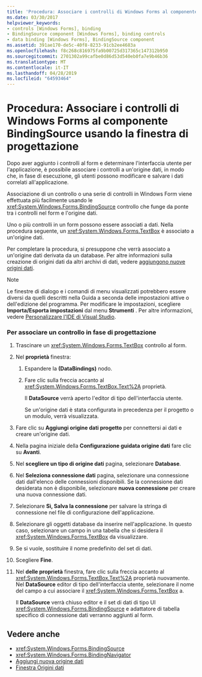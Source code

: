 ```yaml
---
title: 'Procedura: Associare i controlli di Windows Forms al componente BindingSource usando la finestra di progettazione'
ms.date: 03/30/2017
helpviewer_keywords:
- controls [Windows Forms], binding
- BindingSource component [Windows Forms], binding controls
- data binding [Windows Forms], BindingSource component
ms.assetid: 391ae170-de5c-40f8-8233-91cb2ee4683a
ms.openlocfilehash: f8c268c816975fa9b00725d317365c147312b950
ms.sourcegitcommit: 2701302a99cafbe0d86d53d540eb0fa7e9b46b36
ms.translationtype: MT
ms.contentlocale: it-IT
ms.lasthandoff: 04/28/2019
ms.locfileid: "64593464"
---
```

# <a name="how-to-bind-windows-forms-controls-with-the-bindingsource-component-using-the-designer"></a>Procedura: Associare i controlli di Windows Forms al componente BindingSource usando la finestra di progettazione
Dopo aver aggiunto i controlli al form e determinare l'interfaccia utente per l'applicazione, è possibile associare i controlli a un'origine dati, in modo che, in fase di esecuzione, gli utenti possono modificare e salvare i dati correlati all'applicazione.  
  
 Associazione di un controllo o una serie di controlli in Windows Form viene effettuata più facilmente usando le <xref:System.Windows.Forms.BindingSource> controllo che funge da ponte tra i controlli nel form e l'origine dati.  
  
 Uno o più controlli in un form possono essere associati a dati. Nella procedura seguente, un <xref:System.Windows.Forms.TextBox> è associato a un'origine dati.  
  
 Per completare la procedura, si presuppone che verrà associato a un'origine dati derivata da un database. Per altre informazioni sulla creazione di origini dati da altri archivi di dati, vedere [aggiungono nuove origini dati](/visualstudio/data-tools/add-new-data-sources).  
  
> [!NOTE]
>  Le finestre di dialogo e i comandi di menu visualizzati potrebbero essere diversi da quelli descritti nella Guida a seconda delle impostazioni attive o dell'edizione del programma. Per modificare le impostazioni, scegliere **Importa/Esporta impostazioni** dal menu **Strumenti** . Per altre informazioni, vedere [Personalizzare l'IDE di Visual Studio](/visualstudio/ide/personalizing-the-visual-studio-ide).  
  
### <a name="to-bind-a-control-at-design-time"></a>Per associare un controllo in fase di progettazione  
  
1. Trascinare un <xref:System.Windows.Forms.TextBox> controllo al form.  
  
2. Nel **proprietà** finestra:  
  
    1. Espandere la **(DataBindings)** nodo.  
  
    2. Fare clic sulla freccia accanto al <xref:System.Windows.Forms.TextBox.Text%2A> proprietà.  
  
         Il **DataSource** verrà aperto l'editor di tipo dell'interfaccia utente.  
  
         Se un'origine dati è stata configurata in precedenza per il progetto o un modulo, verrà visualizzata.  
  
3. Fare clic su **Aggiungi origine dati progetto** per connettersi ai dati e creare un'origine dati.  
  
4. Nella pagina iniziale della **Configurazione guidata origine dati** fare clic su **Avanti**.  
  
5. Nel **scegliere un tipo di origine dati** pagina, selezionare **Database**.  
  
6. Nel **Seleziona connessione dati** pagina, selezionare una connessione dati dall'elenco delle connessioni disponibili. Se la connessione dati desiderata non è disponibile, selezionare **nuova connessione** per creare una nuova connessione dati.  
  
7. Selezionare **Sì, Salva la connessione** per salvare la stringa di connessione nel file di configurazione dell'applicazione.  
  
8. Selezionare gli oggetti database da inserire nell'applicazione. In questo caso, selezionare un campo in una tabella che si desidera il <xref:System.Windows.Forms.TextBox> da visualizzare.  
  
9. Se si vuole, sostituire il nome predefinito del set di dati.  
  
10. Scegliere **Fine**.  
  
11. Nel **delle proprietà** finestra, fare clic sulla freccia accanto al <xref:System.Windows.Forms.TextBox.Text%2A> proprietà nuovamente. Nel **DataSource** editor di tipo dell'interfaccia utente, selezionare il nome del campo a cui associare il <xref:System.Windows.Forms.TextBox> a.  
  
     Il **DataSource** verrà chiuso editor e il set di dati di tipo UI <xref:System.Windows.Forms.BindingSource> e adattatore di tabella specifico di connessione dati verranno aggiunti al form.  
  
## <a name="see-also"></a>Vedere anche

- <xref:System.Windows.Forms.BindingSource>
- <xref:System.Windows.Forms.BindingNavigator>
- [Aggiungi nuova origine dati](/visualstudio/data-tools/add-new-data-sources)
- [Finestra Origini dati](https://docs.microsoft.com/previous-versions/visualstudio/visual-studio-2013/6ckyxa83(v=vs.120))
